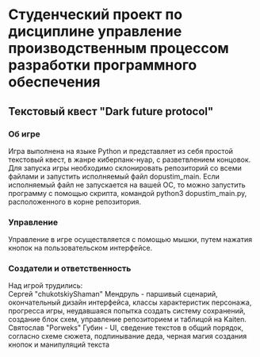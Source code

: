 # Студенческий проект по дисциплине управление производственным процессом разработки программного обеспечения
## Текстовый квест "Dark future protocol"

### Об игре
Игра выполнена на языке Python и представляет из себя простой текстовый квест, в жанре киберпанк-нуар, с разветвлением концовок.
Для запуска игры необходимо склонировать репозиторий со всеми файлами и запустить исполняемый файл dopustim_main. Если исполняемый файл не запускается на вашей ОС, то можно запустить программу с помощью скрипта, командой python3 dopustim_main.py, расположенного в корне репозитория.
### Управление
Управление в игре осуществляется с помощью мышки, путем нажатия кнопок на пользовательском интерфейсе.
### Создатели и ответственность
Над игрой трудились:  
Сергей "chukotskiyShaman" Мендруль - паршивый сценарий, окончательный дизайн интерфейса, классы характеристик персонажа, прогресса игры, неудавшаяся попытка создать систему сохранений, создание блок схем, управление репозиторием и таблицой на Kaiten.  
Святослав "Porweks" Губин - UI, сведение текстов в общий порядок, согласно схеме сюжета, подпинывание деда, черная магия создания кнопок и манипуляций текста
